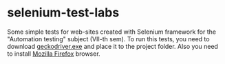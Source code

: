 # selenium-test-labs
Some simple tests for web-sites created with Selenium framework for the "Automation testing" subject (VII-th sem). To run this tests, you need to download [geckodriver.exe](https://github.com/mozilla/geckodriver/releases) and place it to the project folder. Also you need to install [Mozilla Firefox](https://www.mozilla.org/en-US/firefox/new/) browser.